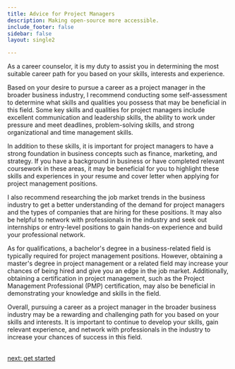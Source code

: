 ```yaml
---
title: Advice for Project Managers
description: Making open-source more accessible.
include_footer: false
sidebar: false
layout: single2

---
```


<p>
As a career counselor, it is my duty to assist you in determining the most suitable career path for you based on your skills, interests and experience.

Based on your desire to pursue a career as a project manager in the broader business industry, I recommend conducting some self-assessment to determine what skills and qualities you possess that may be beneficial in this field. Some key skills and qualities for project managers include excellent communication and leadership skills, the ability to work under pressure and meet deadlines, problem-solving skills, and strong organizational and time management skills.

In addition to these skills, it is important for project managers to have a strong foundation in business concepts such as finance, marketing, and strategy. If you have a background in business or have completed relevant coursework in these areas, it may be beneficial for you to highlight these skills and experiences in your resume and cover letter when applying for project management positions.

I also recommend researching the job market trends in the business industry to get a better understanding of the demand for project managers and the types of companies that are hiring for these positions. It may also be helpful to network with professionals in the industry and seek out internships or entry-level positions to gain hands-on experience and build your professional network.

As for qualifications, a bachelor's degree in a business-related field is typically required for project management positions. However, obtaining a master's degree in project management or a related field may increase your chances of being hired and give you an edge in the job market. Additionally, obtaining a certification in project management, such as the Project Management Professional (PMP) certification, may also be beneficial in demonstrating your knowledge and skills in the field.

Overall, pursuing a career as a project manager in the broader business industry may be a rewarding and challenging path for you based on your skills and interests. It is important to continue to develop your skills, gain relevant experience, and network with professionals in the industry to increase your chances of success in this field.

<br>
<a href="https://workdojos.com/projectmanagers/start">next: get started</a>
</p>